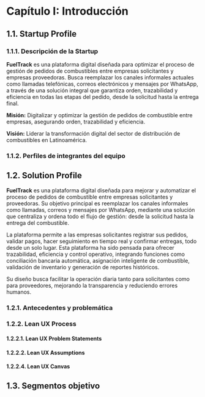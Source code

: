 # Capítulo I: Introducción

## 1.1. Startup Profile

### 1.1.1. Descripción de la Startup

**FuelTrack** es una plataforma digital diseñada para optimizar el proceso de gestión de pedidos de combustibles entre empresas solicitantes y empresas proveedoras. Busca reemplazar los canales informales actuales como llamadas telefónicas, correos electrónicos y mensajes por WhatsApp, a través de una solución integral que garantiza orden, trazabilidad y eficiencia en todas las etapas del pedido, desde la solicitud hasta la entrega final.

**Misión:** Digitalizar y optimizar la gestión de pedidos de combustible entre empresas, asegurando orden, trazabilidad y eficiencia.

**Visión:** Liderar la transformación digital del sector de distribución de combustibles en Latinoamérica.

### 1.1.2. Perfiles de integrantes del equipo


## 1.2. Solution Profile

**FuelTrack** es una plataforma digital diseñada para mejorar y automatizar el proceso de pedidos de combustible entre empresas solicitantes y proveedoras. Su objetivo principal es reemplazar los canales informales como llamadas, correos y mensajes por WhatsApp, mediante una solución que centraliza y ordena todo el flujo de gestión: desde la solicitud hasta la entrega del combustible.

La plataforma permite a las empresas solicitantes registrar sus pedidos, validar pagos, hacer seguimiento en tiempo real y confirmar entregas, todo desde un solo lugar. Esta plataforma ha sido pensada para ofrecer trazabilidad, eficiencia y control operativo, integrando funciones como conciliación bancaria automática, asignación inteligente de combustible, validación de inventario y generación de reportes históricos.

Su diseño busca facilitar la operación diaria tanto para solicitantes como para proveedores, mejorando la transparencia y reduciendo errores humanos.

### 1.2.1. Antecedentes y problemática


### 1.2.2. Lean UX Process

#### 1.2.2.1. Lean UX Problem Statements


#### 1.2.2.2. Lean UX Assumptions


#### 1.2.2.4. Lean UX Canvas

## 1.3. Segmentos objetivo

